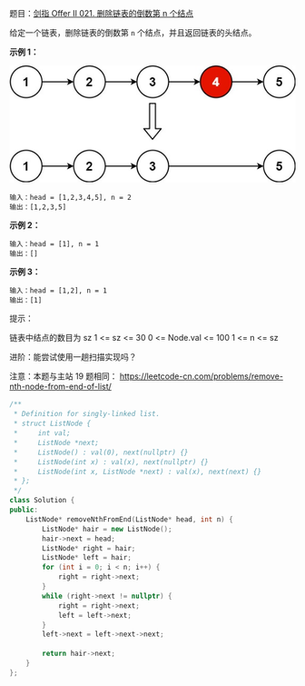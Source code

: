 题目：[剑指 Offer II 021. 删除链表的倒数第 n 个结点](https://leetcode.cn/problems/SLwz0R/)

给定一个链表，删除链表的倒数第 `n` 个结点，并且返回链表的头结点。

**示例 1：**

![img](../../img/remove_ex1.jpg)

```
输入：head = [1,2,3,4,5], n = 2
输出：[1,2,3,5]
```

**示例 2：**

```
输入：head = [1], n = 1
输出：[]
```

**示例 3：**

```
输入：head = [1,2], n = 1
输出：[1]
```

提示：

链表中结点的数目为 sz
1 <= sz <= 30
0 <= Node.val <= 100
1 <= n <= sz


进阶：能尝试使用一趟扫描实现吗？

注意：本题与主站 19 题相同： https://leetcode-cn.com/problems/remove-nth-node-from-end-of-list/

```cpp
/**
 * Definition for singly-linked list.
 * struct ListNode {
 *     int val;
 *     ListNode *next;
 *     ListNode() : val(0), next(nullptr) {}
 *     ListNode(int x) : val(x), next(nullptr) {}
 *     ListNode(int x, ListNode *next) : val(x), next(next) {}
 * };
 */
class Solution {
public:
    ListNode* removeNthFromEnd(ListNode* head, int n) {
        ListNode* hair = new ListNode();
        hair->next = head;
        ListNode* right = hair;
        ListNode* left = hair;
        for (int i = 0; i < n; i++) {
            right = right->next;
        }
        while (right->next != nullptr) {
            right = right->next;
            left = left->next;
        }
        left->next = left->next->next;

        return hair->next;
    }
};
```

